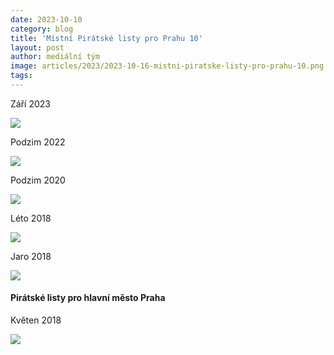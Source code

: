 ```yaml
---
date: 2023-10-10
category: blog
title: 'Místní Pirátské listy pro Prahu 10'
layout: post
author: mediální tým
image: articles/2023/2023-10-16-mistni-piratske-listy-pro-prahu-10.png
tags:
---
```


Září 2023

[![](https://pirati10.cz/wp-content/uploads/2023/10/piratske_listy_2023_praha_10.png)](https://pirati10.cz/wp-content/uploads/2023/10/Piratske_listy_Praha_10_-_ZARI_2023_-_pro_web.pdf)

Podzim 2022

[![](https://pirati10.cz/wp-content/uploads/2022/08/piratske_listy_praha10_podzim_2022.jpg)](https://pirati10.cz/wp-content/uploads/2022/08/Piratske-listy-Praha-10-2022.pdf)

Podzim 2020

[![](https://pirati10.cz/wp-content/uploads/2020/10/piratske_listy_praha10_podzim_2020.jpg)](https://pirati10.cz/wp-content/uploads/2020/10/piratske_listy_praha_10_podzim_2020.pdf)

Léto 2018

[![](https://pirati10.cz/wp-content/uploads/2018/09/piratske_listy_praha10_leto_2018.jpg)](https://pirati10.cz/wp-content/uploads/2018/09/piratske_listy_praha_10_leto_2018.pdf)

Jaro 2018

[![](https://pirati10.cz/wp-content/uploads/2018/09/piratske_listy_praha10_jaro_2018.jpg)](https://pirati10.cz/wp-content/uploads/2018/09/piratske_listy_praha_10_prvni_vydani_08_05_2018.pdf)

#### Pirátské listy pro hlavní město Praha

Květen 2018

[![](https://pirati10.cz/wp-content/uploads/2018/09/piratske_listy_hlavni_praha_kveten_2018.jpg)](https://pirati10.cz/wp-content/uploads/2018/09/piratske_listy_hlavni_praha_kveten_2018.pdf)
